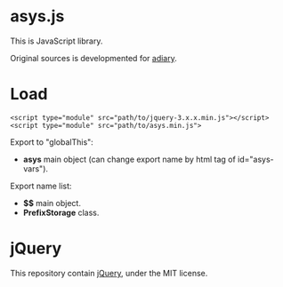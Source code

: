 # asys.js

This is JavaScript library.

Original sources is developmented for [adiary](https://github.com/nabe-abk/adiary).

# Load

```
<script type="module" src="path/to/jquery-3.x.x.min.js"></script>
<script type="module" src="path/to/asys.min.js">
```

Export to "globalThis":
- **asys** main object (can change export name by html tag of id="asys-vars").

Export name list:
- **$$** main object.
- **PrefixStorage** class.

# jQuery

This repository contain [jQuery](https://github.com/nabe-abk/asys.js/blob/master/lib/), under the MIT license.

